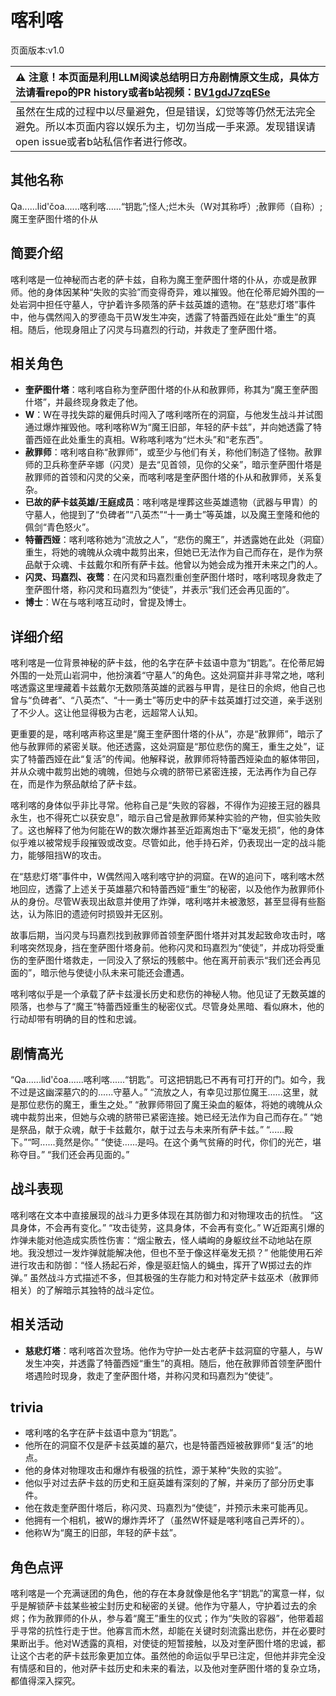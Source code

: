 # 喀利喀
页面版本:v1.0
 

| :warning: 注意！本页面是利用LLM阅读总结明日方舟剧情原文生成，具体方法请看repo的PR history或者b站视频：[BV1gdJ7zqESe](https://www.bilibili.com/video/BV1gdJ7zqESe/)         |
|:----------------------------|
| 虽然在生成的过程中以尽量避免，但是错误，幻觉等等仍然无法完全避免。所以本页面内容以娱乐为主，切勿当成一手来源。发现错误请open issue或者b站私信作者进行修改。|



## 其他名称
Qa......lid'čoa......喀利喀......“钥匙”;怪人;烂木头（W对其称呼）;赦罪师（自称）;魔王奎萨图什塔的仆从
## 简要介绍
喀利喀是一位神秘而古老的萨卡兹，自称为魔王奎萨图什塔的仆从，亦或是赦罪师。他的身体因某种“失败的实验”而变得奇异，难以摧毁。他在伦蒂尼姆外围的一处岩洞中担任守墓人，守护着许多陨落的萨卡兹英雄的遗物。在“慈悲灯塔”事件中，他与偶然闯入的罗德岛干员W发生冲突，透露了特蕾西娅在此处“重生”的真相。随后，他现身阻止了闪灵与玛嘉烈的行动，并救走了奎萨图什塔。
## 相关角色
-   **奎萨图什塔**：喀利喀自称为奎萨图什塔的仆从和赦罪师，称其为“魔王奎萨图什塔”，并最终现身救走了他。
-   **W**：W在寻找失踪的雇佣兵时闯入了喀利喀所在的洞窟，与他发生战斗并试图通过爆炸摧毁他。喀利喀称W为“魔王旧部，年轻的萨卡兹”，并向她透露了特蕾西娅在此处重生的真相。W称喀利喀为“烂木头”和“老东西”。
-   **赦罪师**：喀利喀自称“赦罪师”，或至少与他们有关，称他们制造了怪物。赦罪师的卫兵称奎萨辛娜（闪灵）是去“见首领，见你的父亲”，暗示奎萨图什塔是赦罪师的首领和闪灵的父亲，而喀利喀是奎萨图什塔的仆从和赦罪师，关系复杂。
-   **已故的萨卡兹英雄/王庭成员**：喀利喀是埋葬这些英雄遗物（武器与甲胄）的守墓人，他提到了“负碑者”“八英杰”“十一勇士”等英雄，以及魔王奎隆和他的佩剑“青色怒火”。
-   **特蕾西娅**：喀利喀称她为“流放之人”，“悲伤的魔王”，并透露她在此处（洞窟）重生，将她的魂魄从众魂中裁剪出来，但她已无法作为自己而存在，是作为祭品献于众魂、卡兹戴尔和所有萨卡兹。他曾以为她会成为推开未来之门的人。
-   **闪灵、玛嘉烈、夜莺**：在闪灵和玛嘉烈重创奎萨图什塔时，喀利喀现身救走了奎萨图什塔，称闪灵和玛嘉烈为“使徒”，并表示“我们还会再见面的”。
-   **博士**：W在与喀利喀互动时，曾提及博士。
## 详细介绍
喀利喀是一位背景神秘的萨卡兹，他的名字在萨卡兹语中意为“钥匙”。在伦蒂尼姆外围的一处荒山岩洞中，他扮演着“守墓人”的角色。这处洞窟并非寻常之地，喀利喀透露这里埋藏着卡兹戴尔无数陨落英雄的武器与甲胄，是往日的余烬，他自己也曾与“负碑者”、“八英杰”、“十一勇士”等历史中的萨卡兹英雄打过交道，亲手送别了不少人。这让他显得极为古老，远超常人认知。

更重要的是，喀利喀声称这里是“魔王奎萨图什塔的仆从”，亦是“赦罪师”，暗示了他与赦罪师的紧密关联。他还透露，这处洞窟是“那位悲伤的魔王，重生之处”，证实了特蕾西娅在此“复活”的传闻。他解释说，赦罪师将特蕾西娅染血的躯体带回，并从众魂中裁剪出她的魂魄，但她与众魂的脐带已紧密连接，无法再作为自己存在，而是作为祭品献给了萨卡兹。

喀利喀的身体似乎非比寻常。他称自己是“失败的容器，不得作为迎接王冠的器具永生，也不得死亡以获安息”，暗示自己曾是赦罪师某种实验的产物，但实验失败了。这也解释了他为何能在W的数次爆炸甚至近距离炮击下“毫发无损”，他的身体似乎难以被常规手段摧毁或改变。尽管如此，他手持石斧，仍表现出一定的战斗能力，能够阻挡W的攻击。

在“慈悲灯塔”事件中，W偶然闯入喀利喀守护的洞窟。在W的追问下，喀利喀木然地回应，透露了上述关于英雄墓穴和特蕾西娅“重生”的秘密，以及他作为赦罪师仆从的身份。尽管W表现出敌意并使用了炸弹，喀利喀并未被激怒，甚至显得有些豁达，认为陈旧的遗迹何时损毁并无区别。

故事后期，当闪灵与玛嘉烈找到赦罪师首领奎萨图什塔并对其发起致命攻击时，喀利喀突然现身，挡在奎萨图什塔身前。他称闪灵和玛嘉烈为“使徒”，并成功将受重伤的奎萨图什塔救走，一同没入了祭坛的残骸中。他在离开前表示“我们还会再见面的”，暗示他与使徒小队未来可能还会遭遇。

喀利喀似乎是一个承载了萨卡兹漫长历史和悲伤的神秘人物。他见证了无数英雄的陨落，也参与了“魔王”特蕾西娅重生的秘密仪式。尽管身处黑暗、看似麻木，他的行动却带有明确的目的性和忠诚。
## 剧情高光
“Qa......lid'čoa......喀利喀......“钥匙”。可这把钥匙已不再有可打开的门。如今，我不过是这幽深墓穴的的......守墓人。”
“流放之人，有幸见过那位魔王......这里，就是那位悲伤的魔王，重生之处。”
“赦罪师带回了魔王染血的躯体，将她的魂魄从众魂中裁剪出来，但她与众魂的脐带已紧密连接。她已经无法作为自己而存在。”
“她是祭品，献于众魂，献于卡兹戴尔，献于过去与未来所有萨卡兹。”
“......殿下。”“呵......竟然是你。”
“使徒......是吗。在这个勇气贫瘠的时代，你们的光芒，堪称夺目。”
“我们还会再见面的。”
## 战斗表现
喀利喀在文本中直接展现的战斗力更多体现在其防御力和对物理攻击的抗性。
“这具身体，不会再有变化。”
“攻击徒劳，这具身体，不会再有变化。”
W近距离引爆的炸弹未能对他造成实质性伤害：“烟尘散去，怪人嶙峋的身躯纹丝不动地站在原地。我没想过一发炸弹就能解决他，但也不至于像这样毫发无损？”
他能使用石斧进行攻击和防御：“怪人扬起石斧，像是驱赶恼人的蝇虫，挥开了W掷过去的炸弹。”
虽然战斗方式描述不多，但其极强的生存能力和对特定萨卡兹巫术（赦罪师相关）的了解暗示其独特的战斗定位。
## 相关活动
-   **慈悲灯塔**：喀利喀首次登场。他作为守护一处古老萨卡兹洞窟的守墓人，与W发生冲突，并透露了特蕾西娅“重生”的真相。随后，他在赦罪师首领奎萨图什塔遇险时现身，救走了奎萨图什塔，并称闪灵和玛嘉烈为“使徒”。
## trivia
-   喀利喀的名字在萨卡兹语中意为“钥匙”。
-   他所在的洞窟不仅是萨卡兹英雄的墓穴，也是特蕾西娅被赦罪师“复活”的地点。
-   他的身体对物理攻击和爆炸有极强的抗性，源于某种“失败的实验”。
-   他似乎对过去萨卡兹的历史和王庭英雄有深刻的了解，并亲历了部分历史事件。
-   他在救走奎萨图什塔后，称闪灵、玛嘉烈为“使徒”，并预示未来可能再见。
-   他拥有一个相机，被W的爆炸弄坏了（虽然W怀疑是喀利喀自己弄坏的）。
-   他称W为“魔王的旧部，年轻的萨卡兹”。
## 角色点评
喀利喀是一个充满谜团的角色，他的存在本身就像是他名字“钥匙”的寓意一样，似乎是解锁萨卡兹某些被尘封历史和秘密的关键。他作为守墓人，守护着过去的余烬；作为赦罪师的仆从，参与着“魔王”重生的仪式；作为“失败的容器”，他带着超乎寻常的抗性行走于世。他寡言而木然，却能在关键时刻流露出悲伤，并在必要时果断出手。他对W透露的真相，对使徒的短暂接触，以及对奎萨图什塔的忠诚，都让这个古老的萨卡兹形象更加立体。虽然他的命运似乎早已注定，但他并非完全没有情感和目的，他对萨卡兹历史和未来的看法，以及他对奎萨图什塔的复杂立场，都值得深入探究。